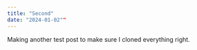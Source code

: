 ```yaml
---
title: "Second"
date: "2024-01-02""
---
```


Making another test post to make sure I cloned everything right. 
